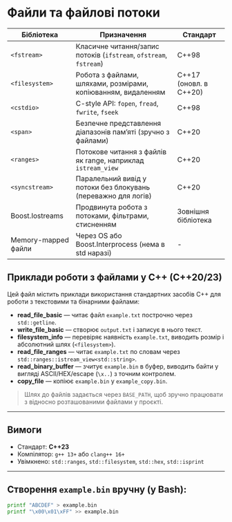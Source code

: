 # Файли та файлові потоки


| Бібліотека            | Призначення                                                                 | Стандарт       |
|------------------------|------------------------------------------------------------------------------|----------------|
| `<fstream>`            | Класичне читання/запис потоків (`ifstream`, `ofstream`, `fstream`)          | C++98          |
| `<filesystem>`         | Робота з файлами, шляхами, розмірами, копіюванням, видаленням               | C++17 (оновл. в C++20) |
| `<cstdio>`             | C-style API: `fopen`, `fread`, `fwrite`, `fseek`                            | C++98          |
| `<span>`               | Безпечне представлення діапазонів пам’яті (зручно з файлами)                | C++20          |
| `<ranges>`             | Потокове читання з файлів як range, наприклад `istream_view`                | C++20          |
| `<syncstream>`         | Паралельний вивід у потоки без блокувань (переважно для логів)              | C++20          |
| Boost.Iostreams        | Продвинута робота з потоками, фільтрами, стисненням                         | Зовнішня бібліотека |
| Memory-mapped файли    | Через OS або Boost.Interprocess (нема в std наразі)                         | -              |

## Приклади роботи з файлами у C++ (C++20/23)

Цей файл містить приклади використання стандартних засобів C++ для роботи з текстовими та бінарними файлами:

- **read_file_basic** — читає файл `example.txt` построчно через `std::getline`.
- **write_file_basic** — створює `output.txt` і записує в нього текст.
- **filesystem_info** — перевіряє наявність `example.txt`, виводить розмір і абсолютний шлях (`<filesystem>`).
- **read_file_ranges** — читає `example.txt` по словам через `std::ranges::istream_view<std::string>`.
- **read_binary_buffer** — зчитує `example.bin` в буфер, виводить байти у вигляді ASCII/HEX/escape (`\x..`) з точним контролем.
- **copy_file** — копіює `example.bin` у `example_copy.bin`.

> Шлях до файлів задається через `BASE_PATH`, щоб зручно працювати з відносно розташованими файлами у проєкті.

---

## Вимоги
- Стандарт: **C++23**
- Компілятор: `g++ 13+` або `clang++ 16+`
- Увімкнено: `std::ranges`, `std::filesystem`, `std::hex`, `std::isprint`

---

## Створення `example.bin` вручну (у Bash):
```bash
printf "ABCDEF" > example.bin
printf "\x00\x01\xFF" >> example.bin
```
